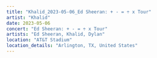 ```yaml
---
title: "Khalid_2023-05-06_Ed Sheeran: + - = ÷ x Tour"
artist: "Khalid"
date: 2023-05-06
concert: "Ed Sheeran: + - = ÷ x Tour"
artists: "Ed Sheeran, Khalid, Dylan"
location: "AT&T Stadium"
location_details: "Arlington, TX, United States"
---
```

